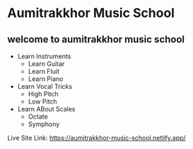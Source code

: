 # Aumitrakkhor Music School

## welcome to aumitrakkhor music school

- Learn Instruments
  - Learn Guitar
  - Learn Fluit
  - Learn Piano
- Learn Vocal Tricks
  - High Pitch
  - Low Pitch
- Learn ABout Scales
  - Octate
  - Symphony

Live Site Link:
https://aumitrakkhor-music-school.netlify.app/
